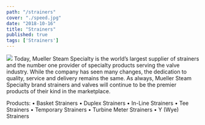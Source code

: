 ```yaml
---
path: "/strainers"
cover: "./speed.jpg"
date: "2018-10-16"
title: "Strainers"
published: true
tags: ['Strainers']
---
```

![](/img/mueller.png#left)
Today, Mueller Steam Specialty is the world’s largest supplier of strainers and the number one provider of specialty products serving the valve industry. While the company has seen many changes, the dedication to quality, service and delivery remains the same. As always, Mueller Steam Specialty brand strainers and valves will continue to be the premier products of their kind in the marketplace.

Products:
•	Basket Strainers
•	Duplex Strainers
•	In-Line Strainers
•	Tee Strainers
•	Temporary Strainers
•	Turbine Meter Strainers
•	Y (Wye) Strainers